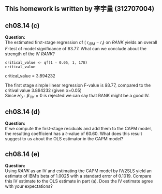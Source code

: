 #
## This homework is written by  李宇量 (312707004)
## ch08.14 (c)
**Question:**\
The estimated first-stage regression of ( $r_{IBM}$ − $r_𝑓$) on ${RANK}$ yields an overall $F$-test of model
significance of 93.77. What can we conclude about the strength of the IV $RANK$?  
```
critical_value <- qf(1 - 0.05, 1, 178)
critical_value
```
critical_value = 3.894232 
  
The first stage simple linear regression F-value is 93.77, compared to the critival value 3.894232 (given α=0.05)  
Since $H_0:β_{1IV}=0$ is rejected we can say that RANK might be a good IV.   
## ch08.14 (d)
**Question:**\
If we compute the first-stage residuals and add them to the CAPM model, the resulting coefficient
has a $t$-value of 60.60. What does this result suggest to us about the OLS estimator in the CAPM
model?
## ch08.14 (e)
**Question:**\
Using $RANK$ as an IV and estimating the CAPM model by IV/2SLS yield an estimate of IBM’s
beta of 1.0025 with a standard error of 0.1019. Compare this IV estimate to the OLS estimate in
part (a). Does the IV estimate agree with your expectations?
